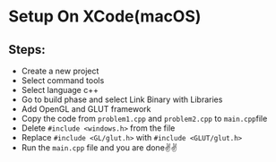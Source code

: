 # Setup On XCode(macOS)

## Steps:
- Create a new project
- Select command tools
- Select language c++
- Go to build phase and select Link Binary with Libraries
- Add OpenGL and GLUT framework
- Copy the code from `problem1.cpp` and `problem2.cpp` to `main.cpp`file
- Delete `#include <windows.h>` from the file
- Replace `#include <GL/glut.h>` with `#include <GLUT/glut.h>`
- Run the `main.cpp` file and you are done✌️✌️
